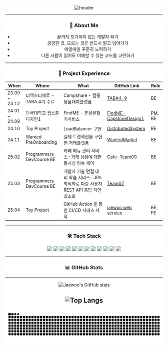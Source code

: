<div align='center' style='background-color: #ffffff;'>

![header](https://capsule-render.vercel.app/api?type=venom&color=gradient&CustomColorList=0,2,2,5&height=300&section=header&text=Jaewoo's%20GitHub&fontSize=90&fontColor=003399)

<hr/>

### 👋 About Me

- 끝까지 포기하지 않는 개발자 되기
- 궁금한 것, 모르는 것은 반드시 알고 넘어가기
- 매일매일 꾸준히 노력하기
- 다른 사람이 읽어도 이해할 수 있는 코드를 고민하기

<hr/>

### 📌 Project Experience

| When           | Where                          | What                             | GitHub Link                                               | Role          |
| -------------- | ------------------------------ | -------------------------------- | --------------------------------------------------------- | ------------- |
| 23.09 ~ 23.12  | 티맥스티베로 - TABA 4기 수료       | Campshare - 캠핑용품대여플랫폼    | [TABA4-9](https://github.com/TABA4-9)                     | BE            |
| 24.01 ~ 24.09  | 단국대학교 캡스톤디자인1            | FindME - 분실물찾기서비스         | [FindME-CapstoneDesign1](https://github.com/FindME-CapstoneDesign1) | PM, BE    |
| 24.10          | Toy Project                   | LoadBalancer 구현                | [DistributedSystem](https://github.com/cjw0324/DistributedSystem) | BE            |
| 24.11          | Wanted PreOnboarding          | 실제 트랜잭션을 구현한 거래플랫폼                | [WantedMarket](https://github.com/cjw0324/wanted-preonboarding-challenge-backend-26/tree/feature/jaewoo-choi) | BE       |
| 25.02          | Programmers DevCourse BE      | 카페 메뉴 관리 서비스 : 거래 상황에 대한 동시성 이슈 제어  | [Cafe-Team09](https://github.com/prgrms-be-devcourse/NBE4-5-1-Team09) | BE       |
| 25.03          | Programmers DevCourse BE      | 개발자 기술 면접 대비 학습 서비스 : JPA 최적화로 다중 사용자 REST API 응답 지연 최소화   | [Team07](https://github.com/prgrms-be-devcourse/NBE4-5-2-Team07) | BE       |
| 25.04          | Toy Project      | GitHub Action 을 통한 CI/CD 서비스 제작  | [jaewoo web service](https://github.com/cjw0324/jaewoo.site-ToyProject) | BE, FE    |

<hr/>

### 🛠️ Tech Stack

<div>
  <img src="https://img.shields.io/badge/spring-black?style=flat&logo=Spring&logoColor=6DB33F"/>
  <img src="https://img.shields.io/badge/react-black?style=flat&logo=React&logoColor=61DAFB"/>
  <img src="https://img.shields.io/badge/python-black?style=flat&logo=Python&logoColor=3776AB"/>
  <img src="https://img.shields.io/badge/javascript-black?style=flat&logo=Javascript&logoColor=F7DF1E"/>
  <img src="https://img.shields.io/badge/flask-white?style=flat&logo=Flask&logoColor=000000"/>
  <img src="https://img.shields.io/badge/django-black?style=flat&logo=Django&logoColor=092E20"/>
  <img src="https://img.shields.io/badge/html5-black?style=flat&logo=HTML5&logoColor=E34F26"/>
  <img src="https://img.shields.io/badge/c-black?style=flat&logo=C&logoColor=A8B9CC"/>
  <img src="https://img.shields.io/badge/amazonec2-black?style=flat&logo=Amazon%20EC2&logoColor=FF9900"/>
  <img src="https://img.shields.io/badge/amazons3-black?style=flat&logo=Amazon%20S3&logoColor=569A31"/>
  <img src="https://img.shields.io/badge/mysql-black?style=flat&logo=MySQL&logoColor=4479A1"/>
  <img src="https://img.shields.io/badge/slack-black?style=flat&logo=Slack&logoColor=4A154B"/>
</div>

<hr/>

### 📊 GitHub Stats

<div align='center'>

---
![Jaewoo's GitHub stats](https://github-readme-stats.vercel.app/api?username=cjw0324&show_icons=true&theme=tokyonight)

![Top Langs](https://github-readme-stats.vercel.app/api/top-langs/?username=cjw0324&layout=compact&theme=tokyonight)
---

</div>

![snake gif](https://github.com/cjw0324/cjw0324/blob/output/github-contribution-grid-snake.svg)
